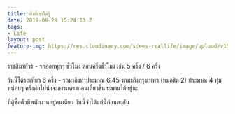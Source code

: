 ```yaml
---
title: สิ่งที่เราไม่รู้
date: 2019-06-28 15:24:13 Z
tags:
- Life
layout: post
feature-img: https://res.cloudinary.com/sdees-reallife/image/upload/v1555658919/sample_feature_img.png
---
```


ราชสีมาทัวร์ - รถออกทุกๆ ชั่วโมง ตอนครึ่งชั่วโมง เช่น 5 ครึ่ง / 6 ครึ่ง

วันนี้ได้รถเที่ยว 6 ครึ่ง - รถมาถึงท่าประมาณ 6.45 รถมาถึงกรุงเทพฯ (หมอชิต 2) ประมาณ 4 ทุ่มหน่อยๆ ครั้งต่อไปน่าจะลงรถตรงก่อนเลี้ยวขึ้นสะพานได้อยู่นะ

<i class="fa fa-child" style="color:plum"></i>

ที่ตู้ซื้อตั๋วมีพนักงานอยู่คนเดียว วันนี้จำได้แค่นี้ก่อนละกัน
